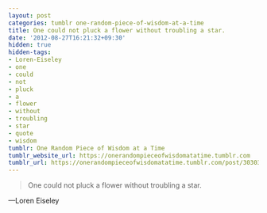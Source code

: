 ```yaml
---
layout: post
categories: tumblr one-random-piece-of-wisdom-at-a-time
title: One could not pluck a flower without troubling a star.
date: '2012-08-27T16:21:32+09:30'
hidden: true
hidden-tags:
- Loren-Eiseley
- one
- could
- not
- pluck
- a
- flower
- without
- troubling
- star
- quote
- wisdom
tumblr: One Random Piece of Wisdom at a Time
tumblr_website_url: https://onerandompieceofwisdomatatime.tumblr.com
tumblr_url: https://onerandompieceofwisdomatatime.tumblr.com/post/30303177355/one-could-not-pluck-a-flower-without-troubling-a
---
```

> One could not pluck a flower without troubling a star.

—Loren Eiseley
